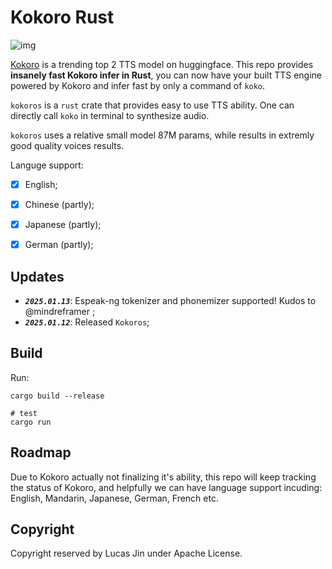 # Kokoro Rust


![img](https://img2023.cnblogs.com/blog/3572323/202501/3572323-20250112184100378-907988670.jpg)




[Kokoro](https://huggingface.co/hexgrad/Kokoro-82M) is a trending top 2 TTS model on huggingface. 
This repo provides **insanely fast Kokoro infer in Rust**, you can now have your built TTS engine powered by Kokoro and infer fast by only a command of `koko`.

`kokoros` is a `rust` crate that provides easy to use TTS ability.
One can directly call `koko` in terminal to synthesize audio.

`kokoros` uses a relative small model 87M params, while results in extremly good quality voices results.

Languge support:

- [x] English;
- [x] Chinese (partly);
- [x] Japanese (partly);
- [x] German (partly);


## Updates

- ***`2025.01.13`***: Espeak-ng tokenizer and phonemizer supported! Kudos to @mindreframer ;
- ***`2025.01.12`***: Released `Kokoros`;


## Build

Run:

```shell
cargo build --release

# test
cargo run
```


## Roadmap

Due to Kokoro actually not finalizing it's ability, this repo will keep tracking the status of Kokoro, and helpfully we can have language support incuding: English, Mandarin, Japanese, German, French etc.


## Copyright

Copyright reserved by Lucas Jin under Apache License.
